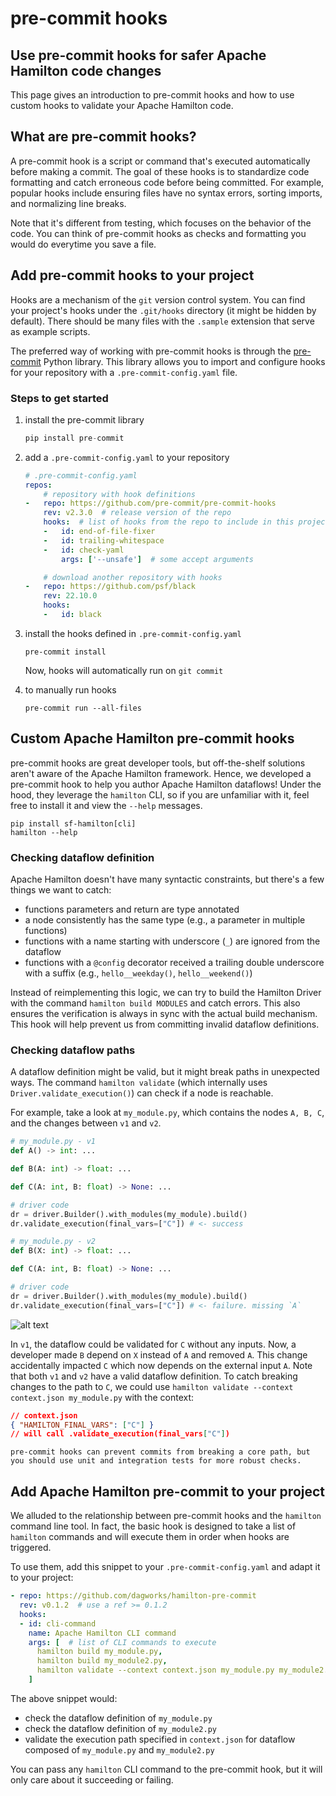# pre-commit hooks
## Use pre-commit hooks for safer Apache Hamilton code changes

This page gives an introduction to pre-commit hooks and how to use custom hooks to validate your Apache Hamilton code.

## What are pre-commit hooks?
A pre-commit hook is a script or command that's executed automatically before making a commit. The goal of these hooks is to standardize code formatting and catch erroneous code before being committed. For example, popular hooks include ensuring files have no syntax errors, sorting imports, and normalizing line breaks.

Note that it's different from testing, which focuses on the behavior of the code. You can think of pre-commit hooks as checks and formatting you would do everytime you save a file.

## Add pre-commit hooks to your project
Hooks are a mechanism of the `git` version control system. You can find your project's hooks under the `.git/hooks` directory (it might be hidden by default). There should be many files with the `.sample` extension that serve as example scripts.

The preferred way of working with pre-commit hooks is through the [pre-commit](https://pre-commit.com/) Python library. This library allows you to import and configure hooks for your repository with a `.pre-commit-config.yaml` file.

### Steps to get started
1. install the pre-commit library
    ```python
    pip install pre-commit
    ```

2. add a `.pre-commit-config.yaml` to your repository
    ```yaml
    # .pre-commit-config.yaml
    repos:
        # repository with hook definitions
    -   repo: https://github.com/pre-commit/pre-commit-hooks
        rev: v2.3.0  # release version of the repo
        hooks:  # list of hooks from the repo to include in this project
        -   id: end-of-file-fixer
        -   id: trailing-whitespace
        -   id: check-yaml
            args: ['--unsafe']  # some accept arguments

        # download another repository with hooks
    -   repo: https://github.com/psf/black
        rev: 22.10.0
        hooks:
        -   id: black
    ```

3. install the hooks defined in `.pre-commit-config.yaml`
    ```console
    pre-commit install
    ```
    Now, hooks will automatically run on `git commit`

4. to manually run hooks
    ```console
    pre-commit run --all-files
    ```

## Custom Apache Hamilton pre-commit hooks
pre-commit hooks are great developer tools, but off-the-shelf solutions aren't aware of the Apache Hamilton framework. Hence, we developed a pre-commit hook to help you author Apache Hamilton dataflows! Under the hood, they leverage the `hamilton` CLI, so if you are unfamiliar with it, feel free to install it and view the `--help` messages.

```console
pip install sf-hamilton[cli]
hamilton --help
```

### Checking dataflow definition
Apache Hamilton doesn't have many syntactic constraints, but there's a few things we want to catch:
- functions parameters and return are type annotated
- a node consistently has the same type (e.g., a parameter in multiple functions)
- functions with a name starting with underscore (`_`) are ignored from the dataflow
- functions with a `@config` decorator received a trailing double underscore with a suffix (e.g., `hello__weekday()`, `hello__weekend()`)

Instead of reimplementing this logic, we can try to build the Hamilton Driver with the command `hamilton build MODULES` and catch errors. This also ensures the verification is always in sync with the actual build mechanism. This hook will help prevent us from committing invalid dataflow definitions.

### Checking dataflow paths
A dataflow definition might be valid, but it might break paths in unexpected ways. The command `hamilton validate` (which internally uses `Driver.validate_execution()`) can check if a node is reachable.

For example, take a look at `my_module.py`, which contains the nodes `A, B, C`, and the changes between `v1` and `v2`.

```python
# my_module.py - v1
def A() -> int: ...

def B(A: int) -> float: ...

def C(A: int, B: float) -> None: ...

# driver code
dr = driver.Builder().with_modules(my_module).build()
dr.validate_execution(final_vars=["C"]) # <- success
```

```python
# my_module.py - v2
def B(X: int) -> float: ...

def C(A: int, B: float) -> None: ...

# driver code
dr = driver.Builder().with_modules(my_module).build()
dr.validate_execution(final_vars=["C"]) # <- failure. missing `A`
```

![alt text](_pre-commit/validate_changes.png)

In `v1`, the dataflow could be validated for `C` without any inputs. Now, a developer made `B` depend on `X` instead of `A` and removed `A`. This change accidentally impacted `C` which now depends on the external input `A`. Note that both `v1` and `v2` have a valid dataflow definition. To catch breaking changes to the path to `C`, we could use `hamilton validate --context context.json my_module.py` with the context:

```json
// context.json
{ "HAMILTON_FINAL_VARS": ["C"] }
// will call .validate_execution(final_vars["C"])
```

```{note}
pre-commit hooks can prevent commits from breaking a core path, but you should use unit and integration tests for more robust checks.
```

## Add Apache Hamilton pre-commit to your project
We alluded to the relationship between pre-commit hooks and the `hamilton` command line tool. In fact, the basic hook is designed to take a list of `hamilton` commands and will execute them in order when hooks are triggered.

To use them, add this snippet to your `.pre-commit-config.yaml` and adapt it to your project:

```yaml
- repo: https://github.com/dagworks/hamilton-pre-commit
  rev: v0.1.2  # use a ref >= 0.1.2
  hooks:
  - id: cli-command
    name: Apache Hamilton CLI command
    args: [  # list of CLI commands to execute
      hamilton build my_module.py,
      hamilton build my_module2.py,
      hamilton validate --context context.json my_module.py my_module2.py,
    ]
```

The above snippet would:
- check the dataflow definition of `my_module.py`
- check the dataflow definition of `my_module2.py`
- validate the execution path specified in `context.json` for dataflow composed of `my_module.py` and `my_module2.py`

You can pass any `hamilton` CLI command to the pre-commit hook, but it will only care about it succeeding or failing.
